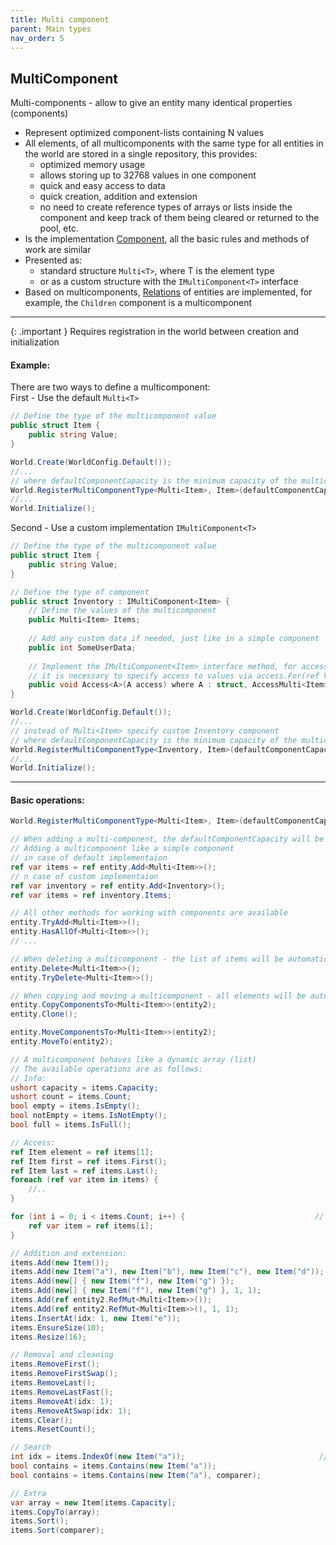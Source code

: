```yaml
---
title: Multi component
parent: Main types
nav_order: 5
---
```


## MultiComponent
Multi-components - allow to give an entity many identical properties (components)
- Represent optimized component-lists containing N values
- All elements, of all multicomponents with the same type for all entities in the world are stored in a single repository, this provides:
    - optimized memory usage
    - allows storing up to 32768 values in one component
    - quick and easy access to data
    - quick creation, addition and extension
    - no need to create reference types of arrays or lists inside the component and keep track of them being cleared or returned to the pool, etc.
- Is the implementation [Component](component.md), all the basic rules and methods of work are similar
- Presented as:
    - standard structure `Multi<T>`, where T is the element type
    - or as a custom structure with the `IMultiComponent<T>` interface
- Based on multicomponents, [Relations](../additional-features/relations.md) of entities are implemented, for example, the `Children` component is a multicomponent

___

{: .important }
Requires registration in the world between creation and initialization


#### Example:  
There are two ways to define a multicomponent:  
First - Use the default `Multi<T>`

```c#
// Define the type of the multicomponent value
public struct Item {
    public string Value;
}

World.Create(WorldConfig.Default());
//...
// where defaultComponentCapacity is the minimum capacity of the multicomponent, with a power of two, in the range of 4 to 32768 (4, 8, 16, 32 ...)
World.RegisterMultiComponentType<Multi<Item>, Item>(defaultComponentCapacity: 4); 
//...
World.Initialize();
```

Second - Use a custom implementation `IMultiComponent<T>`

```c#
// Define the type of the multicomponent value 
public struct Item {
    public string Value;
}

// Define the type of component
public struct Inventory : IMultiComponent<Item> {
    // Define the values of the multicomponent
    public Multi<Item> Items;
    
    // Add any custom data if needed, just like in a simple component
    public int SomeUserData;
    
    // Implement the IMultiComponent<Item> interface method, for access and automatic value management
    // it is necessary to specify access to values via access.For(ref Values)
    public void Access<A>(A access) where A : struct, AccessMulti<Item> => access.For(ref Items);
}

World.Create(WorldConfig.Default());
//...
// instead of Multi<Item> specify custom Inventory component
// where defaultComponentCapacity is the minimum capacity of the multicomponent, with a power of two, in the range of 4 to 32768 (4, 8, 16, 32 ...)
World.RegisterMultiComponentType<Inventory, Item>(defaultComponentCapacity: 4); 
//...
World.Initialize();
```
___

#### Basic operations:
```c#
World.RegisterMultiComponentType<Multi<Item>, Item>(defaultComponentCapacity: 4); 

// When adding a multi-component, the defaultComponentCapacity will be defaultComponentCapacity, as elements are added, it will expand as the elements are added 
// Adding a multicomponent like a simple component
// in case of default implementaion
ref var items = ref entity.Add<Multi<Item>>();
// n case of custom implementaion
ref var inventory = ref entity.Add<Inventory>();
ref var items = ref inventory.Items;

// All other methods for working with components are available
entity.TryAdd<Multi<Item>>();
entity.HasAllOf<Multi<Item>>();
// ...

// When deleting a multicomponent - the list of items will be automatically cleared
entity.Delete<Multi<Item>>();
entity.TryDelete<Multi<Item>>();

// When copying and moving a multicomponent - all elements will be automatically copied
entity.CopyComponentsTo<Multi<Item>>(entity2);
entity.Clone();

entity.MoveComponentsTo<Multi<Item>>(entity2);
entity.MoveTo(entity2);

// A multicomponent behaves like a dynamic array (list)
// The available operations are as follows:
// Info:
ushort capacity = items.Capacity;                                      // Current capacity
ushort count = items.Count;                                            // Number of items
bool empty = items.IsEmpty();                                          // True if there are no elements
bool notEmpty = items.IsNotEmpty();                                    // True if there are elements
bool full = items.IsFull();                                            // True if the current capacity is full

// Access:
ref Item element = ref items[1];                                       // Indexer
ref Item first = ref items.First();                                    // Link to the first element
ref Item last = ref items.Last();                                      // Link to the last element
foreach (ref var item in items) {                                      // Foreach
    //..
}

for (int i = 0; i < items.Count; i++) {                             // For loop
    ref var item = ref items[i];
}

// Addition and extension:
items.Add(new Item());                                                 // Add element
items.Add(new Item("a"), new Item("b"), new Item("c"), new Item("d")); // Add elements (1 - 4)
items.Add(new[] { new Item("f"), new Item("g") });                     // Add elements from an array
items.Add(new[] { new Item("f"), new Item("g") }, 1, 1);               // Add elements from an array with the start and number specified
items.Add(ref entity2.RefMut<Multi<Item>>());                          // Add elements from another component
items.Add(ref entity2.RefMut<Multi<Item>>(), 1, 1);                    // Add elements from another component specifying start and quantity
items.InsertAt(idx: 1, new Item("e"));                                 // Insert an element in the specified index, the other elements will be shifted
items.EnsureSize(10);                                                  // Ensure capacity for N more elements if required
items.Resize(16);                                                      // Extend capacity to N if required

// Removal and cleaning
items.RemoveFirst();                                                   // Delete the first element and shift the subsequent elements (if element order is important)
items.RemoveFirstSwap();                                               // Delete the first element and replace with the last element (if element order is NOT important) (Faster)
items.RemoveLast();                                                    // Delete the last element and reset to default
items.RemoveLastFast();                                                // Delete the last element and WITHOUT resetting the value to default (if resetting the value is NOT important) (Faster)
items.RemoveAt(idx: 1);                                                // Delete element by index and shift subsequent elements (if element order is important) (Faster)
items.RemoveAtSwap(idx: 1);                                            // Delete element by index and replace with the last element (if element order is NOT important) (Faster)
items.Clear();                                                         // Clear items and reset to default
items.ResetCount();                                                    // Reset quantity without clearing

// Search
int idx = items.IndexOf(new Item("a"));                              // Get item index or -1
bool contains = items.Contains(new Item("a"));                         // Check if an element exists with default IEqualityComparer
bool contains = items.Contains(new Item("a"), comparer);               // Check for an element with a custom IEqualityComparer

// Extra
var array = new Item[items.Capacity];                                  
items.CopyTo(array);                                                   // Copy elements to the specified array
items.Sort();                                                          // Sort elements with default Comparer
items.Sort(comparer);                                                  // Sort elements with passed Comparer
```
